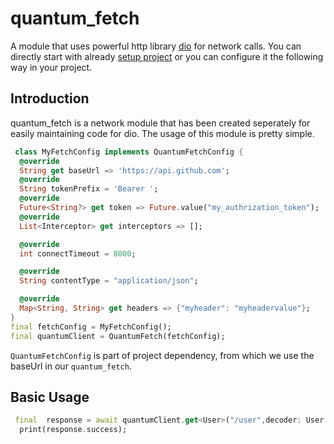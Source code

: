 # quantum_fetch

A module that uses powerful http library [dio](https://pub.dev/packages/dio) for network calls. You can directly start with already [setup project](https://gitlab.com/swivt/initial-flutter-project) or you can configure it the following way in your project.
## Introduction
quantum_fetch is a network module that has been created seperately for easily maintaining code for dio. The usage of this module is pretty simple.

```dart
 class MyFetchConfig implements QuantumFetchConfig {
  @override
  String get baseUrl => 'https://api.github.com';
  @override
  String tokenPrefix = 'Bearer ';
  @override
  Future<String?> get token => Future.value("my_authrization_token");
  @override
  List<Interceptor> get interceptors => [];

  @override
  int connectTimeout = 8000;

  @override
  String contentType = "application/json";

  @override
  Map<String, String> get headers => {"myheader": "myheadervalue"};
}
final fetchConfig = MyFetchConfig();
final quantumClient = QuantumFetch(fetchConfig);
```

 `QuantumFetchConfig` is part of project dependency, from which we use the baseUrl in our `quantum_fetch`.

 ## Basic Usage
```dart
 final  response = await quantumClient.get<User>("/user",decoder: User.fromJson);
  print(response.success);
```


